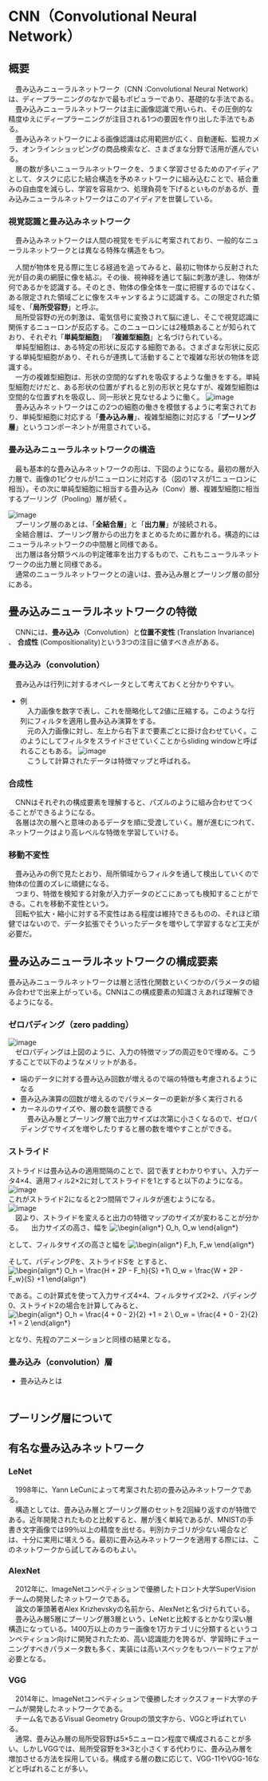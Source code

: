 # CNN（Convolutional Neural Network）
## 概要
　畳み込みニューラルネットワーク（CNN :Convolutional Neural Network）は、ディープラーニングのなかで最もポピュラーであり、基礎的な手法である。  
　畳み込みニューラルネットワークは主に画像認識で用いられ、その圧倒的な精度ゆえにディープラーニングが注目される1つの要因を作り出した手法でもある。  
　畳み込みネットワークによる画像認識は応用範囲が広く、自動運転、監視カメラ、オンラインショッピングの商品検索など、さまざまな分野で活用が進んでいる。  
　層の数が多いニューラルネットワークを、うまく学習させるためのアイディアとして、タスクに応じた結合構造を予めネットワークに組み込むことで、結合重みの自由度を減らし、学習を容易かつ、処理負荷を下げるといものがあるが、畳み込みニューラルネットワークはこのアイディアを世襲している。  

### 視覚認識と畳み込みネットワーク  
　畳み込みネットワークは人間の視覚をモデルに考案されており、一般的なニューラルネットワークとは異なる特殊な構造をもつ。  

　人間が物体を見る際に生じる経過を追ってみると、最初に物体から反射された光が目の奥の網膜に像を結ぶ。その後、視神経を通じて脳に刺激が達し、物体が何であるかを認識する。そのとき、物体の像全体を一度に把握するのではなく、ある限定された領域ごとに像をスキャンするように認識する。この限定された領域を、「**局所受容野**」と呼ぶ。  
　局所受容野の光の刺激は、電気信号に変換されて脳に達し、そこで視覚認識に関係するニューロンが反応する。このニューロンには2種類あることが知られており、それぞれ「**単純型細胞**」 「**複雑型細胞**」と名づけられている。  
　単純型細胞は、ある特定の形状に反応する細胞である。さまざまな形状に反応する単純型細胞があり、それらが連携して活動することで複雑な形状の物体を認識する。  
　一方の複雑型細胞は、形状の空間的なずれを吸収するような働きをする。単純型細胞だけだと、ある形状の位置がずれると別の形状と見なすが、複雑型細胞は空間的な位置ずれを吸収し、同一形状と見なせるように働く。
![image](https://www.imagazine.co.jp/wp-content/uploads/2018/07/086-090_16ISno13_kiso_deep_zu001.jpg)  
　畳み込みネットワークはこの2つの細胞の働きを模倣するように考案されており、単純型細胞に対応する「**畳み込み層**」、複雑型細胞に対応する「**プーリング層**」というコンポーネントが用意されている。　

### 畳み込みニューラルネットワークの構造  
　最も基本的な畳み込みネットワークの形は、下図のようになる。最初の層が入力層で、画像の1ピクセルが1ニューロンに対応する（図の1マスが1ニューロンに相当）。その次に単純型細胞に相当する畳み込み（Conv）層、複雑型細胞に相当するプーリング（Pooling）層が続く。

![image](https://www.imagazine.co.jp/wp-content/uploads/2018/07/086-090_16ISno13_kiso_deep_zu002.jpg)  
　プーリング層のあとは、「**全結合層**」と「**出力層**」が接続される。  
　全結合層は、プーリング層からの出力をまとめるために置かれる。構造的にはニューラルネットワークの中間層と同様である。  
　出力層は各分類ラベルの判定確率を出力するもので、これもニューラルネットワークの出力層と同様である。  
　通常のニューラルネットワークとの違いは、畳み込み層とプーリング層の部分にある。

## 畳み込みニューラルネットワークの特徴  
　CNNには、**畳み込み**（Convolution）と**位置不変性** (Translation Invariance) 、 **合成性** (Compositionality)という3つの注目に値すべき点がある。
### 畳み込み（convolution）
　畳み込みは行列に対するオペレータとして考えておくと分かりやすい。  
- 例  
　入力画像を数字で表し、これを簡略化して2値に圧縮する。このような行列にフィルタを適用し畳み込み演算をする。  
　元の入力画像に対し、左上から右下まで要素ごとに掛け合わせていく。このようにしてフィルタをスライドさせていくことからsliding windowと呼ばれることもある。
![image](https://deepage.net/img/convolutional_neural_network/animated_convolution.gif)  
　こうして計算されたデータは特徴マップと呼ばれる。

### 合成性
　CNNはそれぞれの構成要素を理解すると、パズルのように組み合わせてつくることができるようになる。  
　各層は次の層へと意味のあるデータを順に受渡していく。層が進むにつれて、ネットワークはより高レベルな特徴を学習していける。  
### 移動不変性
　畳み込みの例で見たとおり、局所領域からフィルタを通して検出していくので物体の位置のズレに頑健になる。  
　つまり、特徴を検知する対象が入力データのどこにあっても検知することができる。これを移動不変性という。  
　回転や拡大・縮小に対する不変性はある程度は維持できるものの、それほど頑健ではないので、データ拡張でそういったデータを増やして学習するなど工夫が必要だ。  

## 畳み込みニューラルネットワークの構成要素
畳み込みニューラルネットワークは層と活性化関数といくつかのパラメータの組み合わせで出来上がっている。CNNはこの構成要素の知識さえあれば理解できるようになる。
### ゼロパディング（zero padding）
![image](https://deepage.net/img/convolutional_neural_network/zero_padding.jpg)  
　ゼロパディングは上図のように、入力の特徴マップの周辺を0で埋める。こうすることで以下のようなメリットがある。  
- 端のデータに対する畳み込み回数が増えるので端の特徴も考慮されるようになる  
- 畳み込み演算の回数が増えるのでパラメーターの更新が多く実行される  
- カーネルのサイズや、層の数を調整できる  
　畳み込み層とプーリング層で出力サイズは次第に小さくなるので、ゼロパディングでサイズを増やしたりすると層の数を増やすことができる。

### ストライド
ストライドは畳み込みの適用間隔のことで、図で表すとわかりやすい。入力データ4×4、適用フィル2×2に対してストライドを1とすると以下のようになる。  
![image](https://deepage.net/img/convolutional_neural_network/stride1.gif)  
これがストライド2になると2つ間隔でフィルタが進むようになる。  
![image](https://deepage.net/img/convolutional_neural_network/stride2.gif)  
　図より、ストライドを変えると出力の特徴マップのサイズが変わることが分かる。
　出力サイズの高さ、幅を
![\begin{align*}
O_h, O_w
\end{align*}
](https://render.githubusercontent.com/render/math?math=%5Cdisplaystyle+%5Cbegin%7Balign%2A%7D%0AO_h%2C+O_w%0A%5Cend%7Balign%2A%7D%0A)

として、フィルタサイズの高さと幅を
![\begin{align*}
F_h, F_w
\end{align*}
](https://render.githubusercontent.com/render/math?math=%5Cdisplaystyle+%5Cbegin%7Balign%2A%7D%0AF_h%2C+F_w%0A%5Cend%7Balign%2A%7D%0A)

そして、パディング*P*を、ストライド*S*を とすると、
![\begin{align*}
O_h = \frac{H + 2P - F_h}{S} +1\\
O_w = \frac{W + 2P - F_w}{S} +1
\end{align*}
](https://render.githubusercontent.com/render/math?math=%5Cdisplaystyle+%5Cbegin%7Balign%2A%7D%0AO_h+%3D+%5Cfrac%7BH+%2B+2P+-+F_h%7D%7BS%7D+%2B1%5C%5C%0AO_w+%3D+%5Cfrac%7BW+%2B+2P+-+F_w%7D%7BS%7D+%2B1%0A%5Cend%7Balign%2A%7D%0A)

である。この計算式を使って入力サイズ4×4、フィルタサイズ2×2、パディング0、ストライド2の場合を計算してみると、
![\begin{align*}
O_h = \frac{4 + 0 - 2}{2} +1 = 2 \\
O_w = \frac{4 + 0 - 2}{2} +1 = 2
\end{align*}
](https://render.githubusercontent.com/render/math?math=%5Cdisplaystyle+%5Cbegin%7Balign%2A%7D%0AO_h+%3D+%5Cfrac%7B4+%2B+0+-+2%7D%7B2%7D+%2B1+%3D+2+%5C%5C%0AO_w+%3D+%5Cfrac%7B4+%2B+0+-+2%7D%7B2%7D+%2B1+%3D+2%0A%5Cend%7Balign%2A%7D%0A)

となり、先程のアニメーションと同様の結果となる。  
### 畳み込み（convolution）層
- 畳み込みとは  
　


## プーリング層について


## 有名な畳み込みネットワーク
### LeNet
　1998年に、Yann LeCunによって考案された初の畳み込みネットワークである。  
　構造としては、畳み込み層とプーリング層のセットを2回繰り返すのが特徴である。近年開発されたものと比較すると、層が浅く単純であるが、MNISTの手書き文字画像では99％以上の精度を出せる。判別カテゴリが少ない場合などは、十分に実用に堪えうる。最初に畳み込みネットワークを適用する際には、このネットワークから試してみるのもよい。

### AlexNet
　2012年に、ImageNetコンペティションで優勝したトロント大学SuperVisionチームの開発したネットワークである。  
　論文の筆頭著者Alex Krizhevskyの名前から、AlexNetと名づけられている。  
　畳み込み層5層にプーリング層3層という、LeNetと比較するとかなり深い層構造になっている。1400万以上のカラー画像を1万カテゴリに分類するというコンペティション向けに開発されたため、高い認識能力を誇るが、学習時にチューニングすべきパラメータ数も多く、実装には高いスペックをもつハードウェアが必要となる。

### VGG
　2014年に、ImageNetコンペティションで優勝したオックスフォード大学のチームが開発したネットワークである。  
　チーム名であるVisual Geometry Groupの頭文字から、VGGと呼ばれている。  
　通常、畳み込み層の局所受容野は5×5ニューロン程度で構成されることが多い。しかしVGGでは、局所受容野を3×3と小さくする代わりに、畳み込み層を増加させる方法を採用している。構成する層の数に応じて、VGG-11やVGG-16などと呼ばれることが多い。
